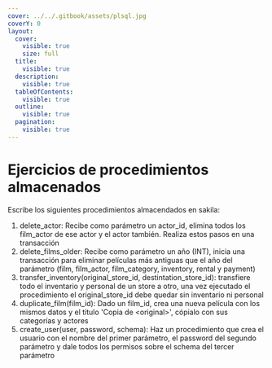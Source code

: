 ```yaml
---
cover: ../../.gitbook/assets/plsql.jpg
coverY: 0
layout:
  cover:
    visible: true
    size: full
  title:
    visible: true
  description:
    visible: true
  tableOfContents:
    visible: true
  outline:
    visible: true
  pagination:
    visible: true
---
```


# Ejercicios de procedimientos almacenados

Escribe los siguientes procedimientos almacendados en sakila:

1. delete\_actor: Recibe como parámetro un actor\_id, elimina todos los film\_actor de ese actor y el actor también. Realiza estos pasos en una transacción
2. delete\_films\_older:  Recibe como parámetro un año (INT), inicia una transacción para eliminar películas más antiguas que el año del parámetro (film, film\_actor, film\_category, inventory, rental y payment)
3. transfer\_inventory(original\_store\_id, destintation\_store\_id): transfiere todo el inventario y personal de un store a otro, una vez ejecutado el procedimiento el original\_store\_id debe quedar sin inventario ni personal
4. duplicate\_film(film\_id): Dado un film\_id, crea una nueva película con los mismos datos y el título 'Copia de \<original>', cópialo con sus categorías y actores
5. create\_user(user, password, schema): Haz un procedimiento que crea el usuario con el nombre del primer parámetro, el password del segundo parámetro y dale todos los permisos sobre el schema del tercer parámetro
